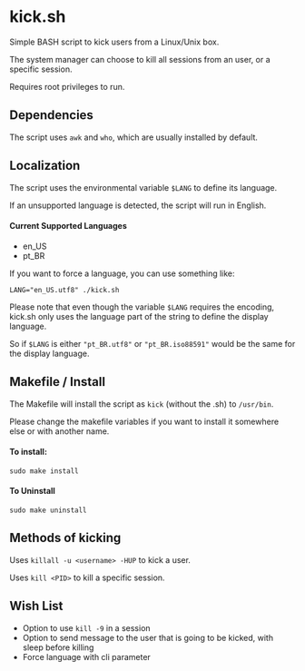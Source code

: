 # kick.sh
Simple BASH script to kick users from a Linux/Unix box. 

The system manager can choose to kill all sessions from an user, or a specific session. 

Requires root privileges to run. 

## Dependencies
The script uses `awk` and `who`, which are usually installed by default.
 
## Localization
The script uses the environmental variable `$LANG` to define its language. 

If an unsupported language is detected, the script will run in English. 

#### Current Supported Languages
 - en_US
 - pt_BR
 
If you want to force a language, you can use something like: 

`LANG="en_US.utf8" ./kick.sh`
 
Please note that even though the variable `$LANG` requires the encoding,
kick.sh only uses the language part of the string to define the display language. 
 
So if `$LANG` is either `"pt_BR.utf8"` or `"pt_BR.iso88591"` would be the same for the display language.
 
## Makefile / Install

The Makefile will install the script as `kick` (without the .sh) to `/usr/bin`. 

Please change the makefile variables if you want to install it somewhere else or with another name.

#### To install:
```
sudo make install
```

#### To Uninstall
```
sudo make uninstall
```
 
## Methods of kicking

Uses `killall -u <username> -HUP` to kick a user. 

Uses `kill <PID>` to kill a specific session.


## Wish List
- Option to use `kill -9` in a session
- Option to send message to the user that is going to be kicked, with sleep before killing
- Force language with cli parameter
